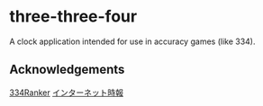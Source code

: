 # three-three-four

A clock application intended for use in accuracy games (like 334).

## Acknowledgements

[334Ranker](https://x.com/Rank334)
[インターネット時報](https://github.com/AZO234/timesignal/)
